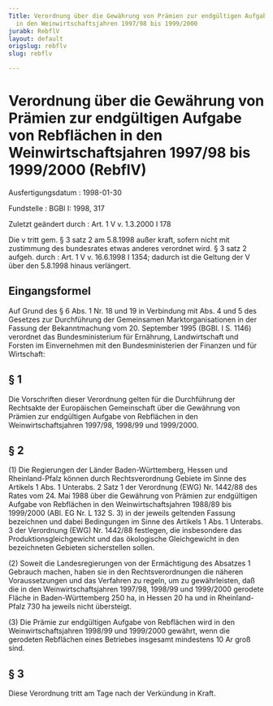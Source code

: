 ```yaml
---
Title: Verordnung über die Gewährung von Prämien zur endgültigen Aufgabe von Rebflächen
  in den Weinwirtschaftsjahren 1997/98 bis 1999/2000
jurabk: RebflV
layout: default
origslug: rebflv
slug: rebflv

---
```


# Verordnung über die Gewährung von Prämien zur endgültigen Aufgabe von Rebflächen in den Weinwirtschaftsjahren 1997/98 bis 1999/2000 (RebflV)

Ausfertigungsdatum
:   1998-01-30

Fundstelle
:   BGBl I: 1998, 317

Zuletzt geändert durch
:   Art. 1 V v. 1.3.2000 I 178

Die v tritt gem. § 3 satz 2 am 5.8.1998 außer kraft, sofern nicht mit zustimmung des bundesrates etwas anderes verordnet wird. § 3 satz 2 aufgeh. durch
:   Art. 1 V v. 16.6.1998 I 1354; dadurch ist die Geltung der V über den 5.8.1998 hinaus verlängert.


## Eingangsformel

Auf Grund des § 6 Abs. 1 Nr. 18 und 19 in Verbindung mit Abs. 4 und 5 des Gesetzes zur Durchführung der Gemeinsamen Marktorganisationen in der Fassung der Bekanntmachung vom 20. September 1995 (BGBl. I S. 1146) verordnet das Bundesministerium für Ernährung, Landwirtschaft und Forsten im Einvernehmen mit den Bundesministerien der Finanzen und für Wirtschaft:


## § 1

Die Vorschriften dieser Verordnung gelten für die Durchführung der Rechtsakte der Europäischen Gemeinschaft über die Gewährung von Prämien zur endgültigen Aufgabe von Rebflächen in den Weinwirtschaftsjahren 1997/98, 1998/99 und 1999/2000.


## § 2

(1) Die Regierungen der Länder Baden-Württemberg, Hessen und Rheinland-Pfalz können durch Rechtsverordnung Gebiete im Sinne des Artikels 1 Abs. 1 Unterabs. 2 Satz 1 der Verordnung (EWG) Nr. 1442/88 des Rates vom 24. Mai 1988 über die Gewährung von Prämien zur endgültigen Aufgabe von Rebflächen in den Weinwirtschaftsjahren 1988/89 bis 1999/2000 (ABl. EG Nr. L 132 S. 3) in der jeweils geltenden Fassung bezeichnen und dabei Bedingungen im Sinne des Artikels 1 Abs. 1 Unterabs. 3 der Verordnung (EWG) Nr. 1442/88 festlegen, die insbesondere das Produktionsgleichgewicht und das ökologische Gleichgewicht in den bezeichneten Gebieten sicherstellen sollen.

(2) Soweit die Landesregierungen von der Ermächtigung des Absatzes 1 Gebrauch machen, haben sie in den Rechtsverordnungen die näheren Voraussetzungen und das Verfahren zu regeln, um zu gewährleisten, daß die in den Weinwirtschaftsjahren 1997/98, 1998/99 und 1999/2000 gerodete Fläche in Baden-Württemberg 250 ha, in Hessen 20 ha und in Rheinland-Pfalz 730 ha jeweils nicht übersteigt.

(3) Die Prämie zur endgültigen Aufgabe von Rebflächen wird in den Weinwirtschaftsjahren 1998/99 und 1999/2000 gewährt, wenn die gerodeten Rebflächen eines Betriebes insgesamt mindestens 10 Ar groß sind.


## § 3

Diese Verordnung tritt am Tage nach der Verkündung in Kraft.

